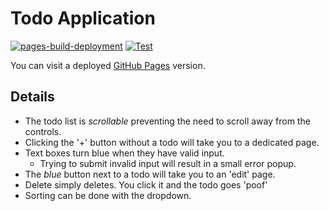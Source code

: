 
# Todo Application

[![pages-build-deployment](https://github.com/brandonbeckwith-ccm/vue-crud-practice/actions/workflows/pages/pages-build-deployment/badge.svg?branch=gh-pages)](https://github.com/brandonbeckwith-ccm/vue-crud-practice/actions/workflows/pages/pages-build-deployment) [![Test](https://github.com/brandonbeckwith-ccm/vue-crud-practice/actions/workflows/pull_test.yml/badge.svg)](https://github.com/brandonbeckwith-ccm/vue-crud-practice/actions/workflows/pull_test.yml)

You can visit a deployed [GitHub Pages](https://brandonbeckwith-ccm.github.io/vue-crud-practice/) version.

## Details

- The todo list is *scrollable* preventing the need to scroll away from the controls.
- Clicking the '+' button without a todo will take you to a dedicated page.
- Text boxes turn blue when they have valid input. 
   - Trying to submit invalid input will result in a small error popup.
- The *blue* button next to a todo will take you to an 'edit' page.
- Delete simply deletes. You click it and the todo goes 'poof'
- Sorting can be done with the dropdown.